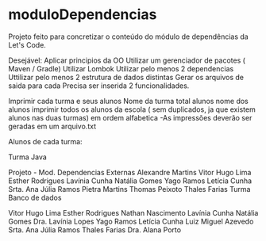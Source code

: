 # moduloDependencias

Projeto feito para concretizar o conteúdo do módulo de dependências da Let's Code. 

Desejável:
Aplicar principios da OO
Utilizar um gerenciador de pacotes ( Maven / Gradle)
Utilizar Lombok
Utilizar pelo menos 2 dependencias
Uttilizar pelo menos 2 estrutura de dados distintas
Gerar os arquivos de saida para cada
Precisa ser inserida 2 funcionalidades.

Imprimir cada turma e seus alunos
Nome da turma
total alunos
nome dos alunos
imprimir todos os alunos da escola ( sem duplicados, ja que existem alunos nas duas turmas) em ordem alfabetica
-As impressões deverão ser geradas em um arquivo.txt

Alunos de cada turma:

Turma Java

Projeto - Mod. Dependencias Externas
Alexandre Martins
Vitor Hugo Lima
Esther Rodrigues
Lavínia Cunha
Natália Gomes
Yago Ramos
Letícia Cunha
Srta. Ana Júlia Ramos
Pietra Martins
Thomas Peixoto
Thales Farias
Turma Banco de dados

Vitor Hugo Lima
Esther Rodrigues
Nathan Nascimento
Lavínia Cunha
Natália Gomes
Dra. Lavínia Lopes
Yago Ramos
Letícia Cunha
Luiz Miguel Azevedo
Srta. Ana Júlia Ramos
Thales Farias
Dra. Alana Porto
